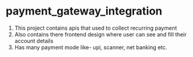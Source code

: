 # payment_gateway_integration

1. This project contains apis that used to collect recurring payment
2. Also contains there frontend design where user can see and fill their account details
3. Has many payment mode like- upi, scanner, net banking etc.
